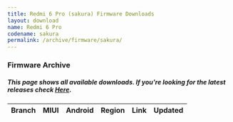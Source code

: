 ```yaml
---
title: Redmi 6 Pro (sakura) Firmware Downloads
layout: download
name: Redmi 6 Pro
codename: sakura
permalink: /archive/firmware/sakura/
---
```


### Firmware Archive
##### This page shows all available downloads. If you're looking for the latest releases check [Here](/firmware/sakura/).

<div class="table-responsive-md" id="table-wrapper">
<table id="firmware" class="display dt-responsive nowrap compact table table-striped table-hover table-sm">
    <thead class="thead-dark">
        <tr>
            <th>Branch</th>
            <th>MIUI</th>
            <th>Android</th>
            <th>Region</th>
            <th>Link</th>
            <th>Updated</th>
        </tr>
    </thead>
    <script>loadFirmwareDownloads('sakura', 'full')</script>
</table>
</div>

